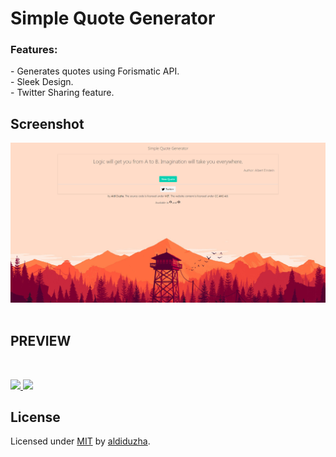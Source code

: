 <h1>Simple Quote Generator</h1>
 
<h3> Features: </h3>
- Generates quotes using Forismatic API. </br>
- Sleek Design. </br>
- Twitter Sharing feature. </br>

<h2> Screenshot </h2>
<img src="screenshot.png"/>
</br></br>

<h2> PREVIEW </h2>
</br>

<a href="http://www.aldiduzha.com/projects/simple-quote-generator" target="_blank"><img style="max-width:10%;" src="http://www.aldiduzha.com/live_preview.png"/>
</a>
<a href="https://codepen.io/aldiduzha/pen/oWRXgp" target="_blank"><img style="max-width:10%;" src="https://blog.codepen.io/wp-content/uploads/2012/06/TryItOn-CodePen.png"/>
</a></br>

<h2> License </h2>

Licensed under [MIT](LICENSE) by [aldiduzha](http://aldiduzha.com).
